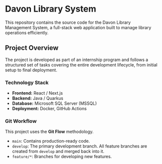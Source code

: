 # Davon Library System

This repository contains the source code for the Davon Library Management System, a full-stack web application built to manage library operations efficiently.

## Project Overview

The project is developed as part of an internship program and follows a structured set of tasks covering the entire development lifecycle, from initial setup to final deployment.

### Technology Stack

*   **Frontend:** React / Next.js
*   **Backend:** Java / Quarkus
*   **Database:** Microsoft SQL Server (MSSQL)
*   **Deployment:** Docker, GitHub Actions

### Git Workflow

This project uses the **Git Flow** methodology.
*   `main`: Contains production-ready code.
*   `develop`: The primary development branch. All feature branches are created from `develop` and merged back into it.
*   `feature/*`: Branches for developing new features.

